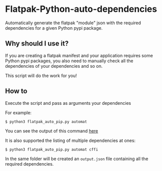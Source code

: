 # Flatpak-Python-auto-dependencies
Automatically generate the flatpak "module" json with the required dependencies for a given Python pypi package.

## Why should I use it?
If you are creating a flatpak manifest and your application requires some Python pypi packages, you also need to manually check all the dependencies of your dependencies and so on.

This script will do the work for you!

## How to
Execute the script and pass as arguments your dependencies

For example:
```
$ python3 flatpak_auto_pip.py automat
```

You can see the output of this command [here](example.output.json)

It is also supported the listing of multiple dependencies at ones:
```
$ python3 flatpak_auto_pip.py automat cffi
```

In the same folder will be created an `output.json` file containing all the required dependencies.
